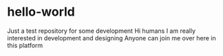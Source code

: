 # hello-world
Just a test repository for some development
Hi humans
I am really interested in development and designing
Anyone can join me over here in this platform

